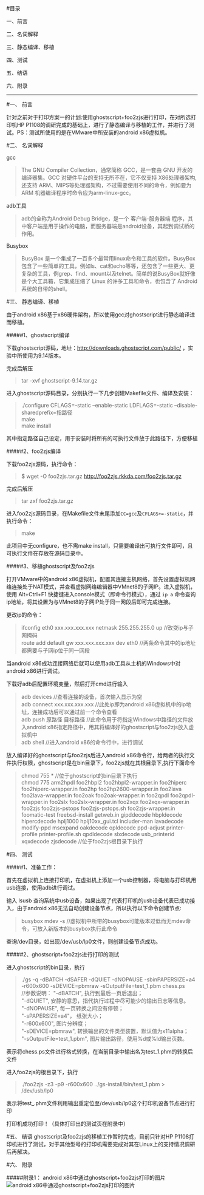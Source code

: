 #目录

一、前言

二、名词解释

三、静态编译、移植

四、测试

五、结语

六、附录
___

#一、 前言

针对之前对于打印方案一的计划:使用ghostscript+foo2zjs进行打印，在对所选打印机HP P1108的调研完成的基础上，进行了静态编译与移植的工作，并进行了测试。PS：测试所使用的是在VMware中所安装的android x86虚拟机。


#二、 名词解释

gcc
>The GNU Compiler Collection，通常简称 GCC，是一套由 GNU 开发的编译器集。GCC 对硬件平台的支持无所不在，它不仅支持 X86处理器架构, 还支持 ARM、MIPS等处理器架构，不过需要使用不同的命令，例如要为 ARM 机器编译程序时命令应为arm-linux-gcc。

adb工具
>adb的全称为Android Debug Bridge，是一个 客户端-服务器端 程序，其中客户端是用于操作的电脑，而服务器端是android设备，其起到调试桥的作用。

Busybox
>BusyBox 是一个集成了一百多个最常用linux命令和工具的软件。BusyBox 包含了一些简单的工具，例如ls、cat和echo等等，还包含了一些更大、更复杂的工具，例grep、find、mount以及telnet。简单的说BusyBox就好像是个大工具箱，它集成压缩了 Linux 的许多工具和命令，也包含了 Android 系统的自带的shell。


#三、 静态编译、移植

由于android x86基于x86硬件架构，所以使用gcc对ghostscript进行静态编译进而移植。

#####1、ghostscript编译

下载ghostscript源码，地址：http://downloads.ghostscript.com/public/ ，实验中所使用为9.14版本。

完成后解压

>tar -xvf ghostscript-9.14.tar.gz

进入ghostscript源码目录，分别执行一下几步创建Makefile文件、编译及安装：

>./configure CFLAGS=-static –enable-static LDFLAGS=-static –disable-sharedprefix=指路径  
make  
make install

其中指定路径自己设定，用于安装时将所有的可执行文件放于此路径下，方便移植

#####2、foo2zjs编译

下载foo2zjs源码，执行命令：

>$ wget -O foo2zjs.tar.gz http://foo2zjs.rkkda.com/foo2zjs.tar.gz

完成后解压

>tar zxf foo2zjs.tar.gz

进入foo2zjs源码目录，在Makefile文件末尾添加```CC=gcc```及```CFLAGS+=-static```，并执行命令：

>make


此项目中无configure，也不需make install，只需要编译出可执行文件即可，且可执行文件在存放在源码目录中。


#####3、移植ghostscript及foo2zjs

打开VMware中的android x86虚拟机，配置其连接主机网络，首先设置虚拟机网络连接处于NAT模式，并查看虚拟网络编辑器中VMnet8的子网IP。进入虚拟机，使用 Alt+Ctrl+F1 快捷键进入console模式（即命令行模式），通过 ```ip a``` 命令查询ip地址，将其设置为与VMnet8的子网IP处于同一网段后即可完成连接。

更改ip的命令：

>ifconfig eth0 xxx.xxx.xxx.xxx netmask 255.255.255.0 up //改变ip与子网掩码  
route add default gw xxx.xxx.xxx.xxx dev eth0 //两条命令其中的ip地址都需要与子网ip位于同一网段

当android x86成功连接网络后就可以使用adb工具从主机的Windows中对android x86进行调试。

下载好adb后配置环境变量，然后打开cmd进行输入

>adb devices //查看连接的设备，首次输入显示为空  
adb connect xxx.xxx.xxx.xxx  //此处ip即为android x86虚拟机中的ip地址，连接成功后可以通过前一个命令查看  
adb push 原路径 目标路径 //此命令用于将指定Windows中路径的文件放入android x86指定路径中，用其将编译好的ghostscript与foo2zjs放入虚拟机中  
adb shell //进入android x86的命令行中，进行调试

放入编译好的ghostscript与foo2zjs后进入android x86命令行，给两者的执行文件执行权限，ghostscript是在bin目录下，foo2zjs就在其根目录下,执行下面命令

>chmod 755 * //位于ghostscript的bin目录下执行  
chmod  775 arm2hpdl foo2hbpl2 foo2hbpl2-wrapper.in foo2hiperc foo2hiperc-wrapper.in foo2hp foo2hp2600-wrapper.in foo2lava foo2lava-wrapper.in foo2oak foo2oak-wrapper.in foo2qpdl foo2qpdl-wrapper.in foo2slx foo2slx-wrapper.in foo2xqx foo2xqx-wrapper.in foo2zjs foo2zjs-pstops foo2zjs-pstops.sh foo2zjs-wrapper.in foomatic-test freebsd-install getweb.in gipddecode hbpldecode hipercdecode hplj1000 hplj10xx_gui.tcl includer-man lavadecode modify-ppd msexpand oakdecode opldecode ppd-adjust printer-profile printer-profile.sh qpdldecode slxdecode usb_printerid xqxdecode zjsdecode   //位于foo2zjs根目录下执行


#四、 测试

#####1、准备工作：

首先在虚拟机上连接打印机，在虚拟机上添加一个usb控制器，将电脑与打印机用usb连接，使用adb进行调试。

输入 lsusb 查询系统中usb设备，如果出现了代表打印机的usb设备代表已成功接入，由于android x86无法自动创建设备节点，所以执行以下命令创建节点:

>busybox mdev -s //虚拟机中所带的busybox可能版本过低而无mdev命令，可放入新版本的busybox执行此命令


查询/dev目录，如出现/dev/usb/lp0文件，则创建设备节点成功。

#####2、ghostscript+foo2zjs进行打印的测试

进入ghostscript的bin目录，执行

>./gs -q -dBATCH -dSAFER -dQUIET -dNOPAUSE -sbinPAPERSIZE=a4 -r600x600 -sDEVICE=pbmraw -sOutputFile=test_1.pbm chess.ps  
//参数说明： 
"-dBATCH",    执行到最后一页后退出；  
"-dQUIET",    安静的意思，指代执行过程中尽可能少的输出日志等信息。  
"-dNOPAUSE",    每一页转换之间没有停顿；  
"-sPAPERSIZE=a4"，    纸张大小；  
"-r600x600",    图片分辨度；  
"-sDEVICE=pbmraw",    转换输出的文件类型装置，默认值为x11alpha；  
"-sOutputFile=test_1.pbm",    图片输出路径，使用%d或%ld输出页数。

表示将chess.ps文件进行格式转换，在当前目录中输出名为test_1.phm的转换后文件

进入foo2zjs的根目录下，执行

>./foo2zjs -z3 -p9 -r600x600 ../gs-install/bin/test_1.pbm > /dev/usb/lp0

表示将test_.phm文件利用输出重定位至/dev/usb/lp0这个打印机设备节点进行打印


打印机成功打印！（具体打印出的测试页在附录中）

#五、 结语
ghostscript及foo2zjs的移植工作暂时完成，目前只针对HP P1108打印机进行了测试，对于其他型号的打印机需要完成对其在Linux上的支持情况调研后再解决。

#六、 附录

#####附录1：
android x86中通过ghostscript+foo2zjs打印的图片
![android x86中通过ghostscript+foo2zjs打印的图片][1]




  [1]:https://github.com/openthos/printer-analysis/blob/master/%E7%A7%BB%E6%A4%8D%2Fraw%2FP60326-142446.jpg


